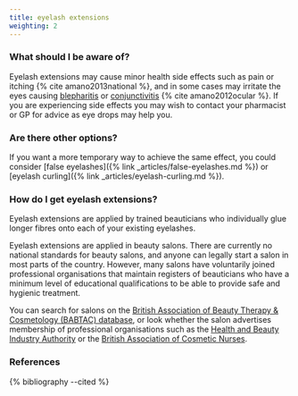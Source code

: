 ```yaml
---
title: eyelash extensions
weighting: 2
---
```


### What should I be aware of?

Eyelash extensions may cause minor health side effects such as pain or itching {% cite amano2013national %}, and in some cases may irritate the eyes causing [blepharitis](http://www.nhs.uk/Conditions/Blepharitis/Pages/Introduction.aspx) or [conjunctivitis](http://www.nhs.uk/Conditions/Conjunctivitis-infective/Pages/Introduction.aspx) {% cite amano2012ocular %}. If you are experiencing side effects you may wish to contact your pharmacist or GP for advice as eye drops may help you.

### Are there other options?

If you want a more temporary way to achieve the same effect, you could consider [false eyelashes]({% link _articles/false-eyelashes.md %}) or [eyelash curling]({% link _articles/eyelash-curling.md %}).

### How do I get eyelash extensions?

Eyelash extensions are applied by trained beauticians who individually glue longer fibres onto each of your existing eyelashes.

Eyelash extensions are applied in beauty salons. There are currently no national standards for beauty salons, and anyone can legally start a salon in most parts of the country. However, many salons have voluntarily joined professional organisations that maintain registers of beauticians who have a minimum level of educational qualifications to be able to provide safe and hygienic treatment. 

You can search for salons on the [British Association of Beauty Therapy & Cosmetology (BABTAC) database](https://www.babtac.com/salons), or look whether the salon advertises membership of professional organisations such as the [Health and Beauty Industry Authority](https://habia.org/) or the [British Association of Cosmetic Nurses](https://www.bacn.org.uk/).

### References

{% bibliography --cited %}
